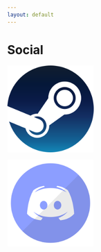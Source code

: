 ```yaml
---
layout: default
---
```


# Social

<html>
<body>

<p>
  <a href="https://steamcommunity.com/id/18345212451234512345">
    <img alt="steam website" src="assets/images/480px-Steam_icon_logo.svg.png" width="200" />
  </a>
</p>
<p>
  <a href="https://discord.gg/RwSKr6K">
     <img  alt="discord website" src="assets/images/discord-512.png" width="200" />
  </a>
</p>

</body>
</html>
